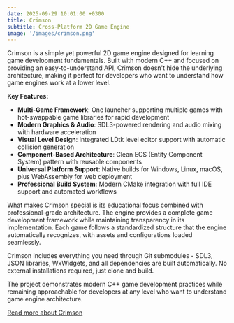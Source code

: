 ```yaml
---
date: 2025-09-29 10:01:00 +0300
title: Crimson
subtitle: Cross-Platform 2D Game Engine
image: '/images/crimson.png'
---
```


Crimson is a simple yet powerful 2D game engine designed for learning game development fundamentals. Built with modern C++ and focused on providing an easy-to-understand API, Crimson doesn't hide the underlying architecture, making it perfect for developers who want to understand how game engines work at a lower level.

**Key Features:**

- **Multi-Game Framework**: One launcher supporting multiple games with hot-swappable game libraries for rapid development
- **Modern Graphics & Audio**: SDL3-powered rendering and audio mixing with hardware acceleration
- **Visual Level Design**: Integrated LDtk level editor support with automatic collision generation
- **Component-Based Architecture**: Clean ECS (Entity Component System) pattern with reusable components
- **Universal Platform Support**: Native builds for Windows, Linux, macOS, plus WebAssembly for web deployment
- **Professional Build System**: Modern CMake integration with full IDE support and automated workflows

What makes Crimson special is its educational focus combined with professional-grade architecture. The engine provides a complete game development framework while maintaining transparency in its implementation. Each game follows a standardized structure that the engine automatically recognizes, with assets and configurations loaded seamlessly.

Crimson includes everything you need through Git submodules - SDL3, JSON libraries, WxWidgets, and all dependencies are built automatically. No external installations required, just clone and build.

The project demonstrates modern C++ game development practices while remaining approachable for developers at any level who want to understand game engine architecture.

[Read more about Crimson](/blog/crimson)
